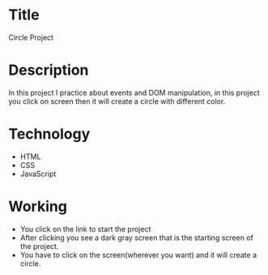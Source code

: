 # Title 
Circle Project

# Description
In this project I practice about events and DOM manipulation, in this project you click on screen then it will create a circle with different color.

# Technology
- HTML
- CSS
- JavaScript

# Working
- You click on the link to start the project
- After clicking you see a dark gray screen that is the starting screen of the project.
- You have to click on the screen(wherever you want) and it will create a circle.
